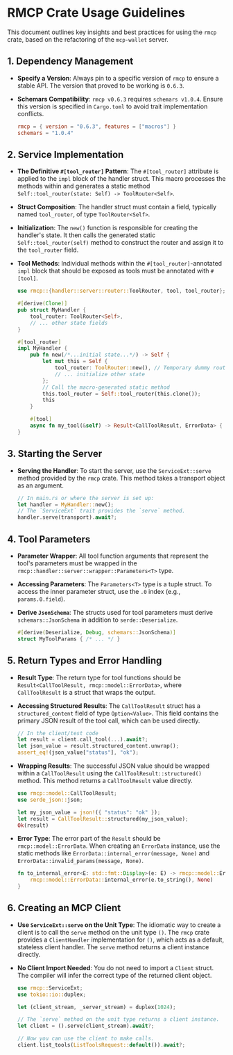 # RMCP Crate Usage Guidelines

This document outlines key insights and best practices for using the `rmcp` crate, based on the refactoring of the `mcp-wallet` server.

## 1. Dependency Management

- **Specify a Version**: Always pin to a specific version of `rmcp` to ensure a stable API. The version that proved to be working is `0.6.3`.
- **Schemars Compatibility**: `rmcp v0.6.3` requires `schemars v1.0.4`. Ensure this version is specified in `Cargo.toml` to avoid trait implementation conflicts.

  ```toml
  rmcp = { version = "0.6.3", features = ["macros"] }
  schemars = "1.0.4"
  ```

## 2. Service Implementation

- **The Definitive `#[tool_router]` Pattern**: The `#[tool_router]` attribute is applied to the `impl` block of the handler struct. This macro processes the methods within and generates a static method `Self::tool_router(state: Self) -> ToolRouter<Self>`.

- **Struct Composition**: The handler struct must contain a field, typically named `tool_router`, of type `ToolRouter<Self>`.

- **Initialization**: The `new()` function is responsible for creating the handler's state. It then calls the generated static `Self::tool_router(self)` method to construct the router and assign it to the `tool_router` field.

- **Tool Methods**: Individual methods within the `#[tool_router]`-annotated `impl` block that should be exposed as tools must be annotated with `#[tool]`.

  ```rust
  use rmcp::{handler::server::router::ToolRouter, tool, tool_router};

  #[derive(Clone)]
  pub struct MyHandler {
      tool_router: ToolRouter<Self>,
      // ... other state fields
  }

  #[tool_router]
  impl MyHandler {
      pub fn new(/*...initial state...*/) -> Self {
          let mut this = Self {
              tool_router: ToolRouter::new(), // Temporary dummy router
              // ... initialize other state
          };
          // Call the macro-generated static method
          this.tool_router = Self::tool_router(this.clone()); 
          this
      }

      #[tool]
      async fn my_tool(&self) -> Result<CallToolResult, ErrorData> { /* ... */ }
  }
  ```

## 3. Starting the Server

- **Serving the Handler**: To start the server, use the `ServiceExt::serve` method provided by the `rmcp` crate. This method takes a transport object as an argument.

  ```rust
  // In main.rs or where the server is set up:
  let handler = MyHandler::new();
  // The `ServiceExt` trait provides the `serve` method.
  handler.serve(transport).await?;
  ```

## 4. Tool Parameters

- **Parameter Wrapper**: All tool function arguments that represent the tool's parameters must be wrapped in the `rmcp::handler::server::wrapper::Parameters<T>` type.

- **Accessing Parameters**: The `Parameters<T>` type is a tuple struct. To access the inner parameter struct, use the `.0` index (e.g., `params.0.field`).

- **Derive `JsonSchema`**: The structs used for tool parameters must derive `schemars::JsonSchema` in addition to `serde::Deserialize`.

  ```rust
  #[derive(Deserialize, Debug, schemars::JsonSchema)]
  struct MyToolParams { /* ... */ }
  ```

## 5. Return Types and Error Handling

- **Result Type**: The return type for tool functions should be `Result<CallToolResult, rmcp::model::ErrorData>`, where `CallToolResult` is a struct that wraps the output.

- **Accessing Structured Results**: The `CallToolResult` struct has a `structured_content` field of type `Option<Value>`. This field contains the primary JSON result of the tool call, which can be used directly.

  ```rust
  // In the client/test code
  let result = client.call_tool(...).await?;
  let json_value = result.structured_content.unwrap();
  assert_eq!(json_value["status"], "ok");
  ```

- **Wrapping Results**: The successful JSON value should be wrapped within a `CallToolResult` using the `CallToolResult::structured()` method. This method returns a `CallToolResult` value directly.

  ```rust
  use rmcp::model::CallToolResult;
  use serde_json::json;

  let my_json_value = json!({ "status": "ok" });
  let result = CallToolResult::structured(my_json_value);
  Ok(result)
  ```

- **Error Type**: The error part of the `Result` should be `rmcp::model::ErrorData`. When creating an `ErrorData` instance, use the static methods like `ErrorData::internal_error(message, None)` and `ErrorData::invalid_params(message, None)`.

  ```rust
  fn to_internal_error<E: std::fmt::Display>(e: E) -> rmcp::model::ErrorData {
      rmcp::model::ErrorData::internal_error(e.to_string(), None)
  }
  ```

## 6. Creating an MCP Client

- **Use `ServiceExt::serve` on the Unit Type**: The idiomatic way to create a client is to call the `serve` method on the unit type `()`. The `rmcp` crate provides a `ClientHandler` implementation for `()`, which acts as a default, stateless client handler. The `serve` method returns a client instance directly.

- **No Client Import Needed**: You do not need to import a `Client` struct. The compiler will infer the correct type of the returned client object.

  ```rust
  use rmcp::ServiceExt;
  use tokio::io::duplex;

  let (client_stream, _server_stream) = duplex(1024);

  // The `serve` method on the unit type returns a client instance.
  let client = ().serve(client_stream).await?;

  // Now you can use the client to make calls.
  client.list_tools(ListToolsRequest::default()).await?;
  ```

